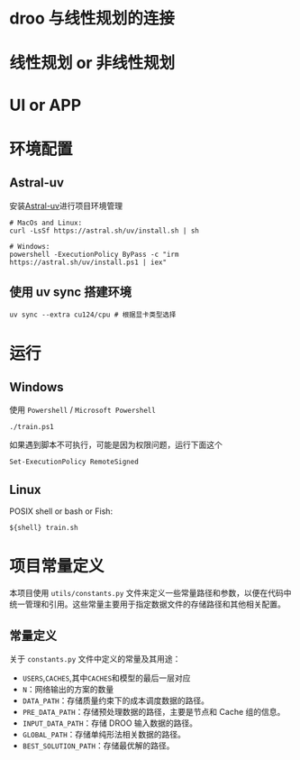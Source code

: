 # droo 与线性规划的连接

# 线性规划 or 非线性规划

# UI or APP

# 环境配置

## Astral-uv

安装[Astral-uv](https://docs.astral.sh/uv/getting-started/installation/)进行项目环境管理

```shell
# MacOs and Linux:
curl -LsSf https://astral.sh/uv/install.sh | sh

# Windows:
powershell -ExecutionPolicy ByPass -c "irm https://astral.sh/uv/install.ps1 | iex"
```

## 使用 uv sync 搭建环境

```shell
uv sync --extra cu124/cpu # 根据显卡类型选择
```

# 运行

## Windows

使用 `Powershell` / `Microsoft Powershell`

```pwsh
./train.ps1
```

如果遇到脚本不可执行，可能是因为权限问题，运行下面这个

```pwsh
Set-ExecutionPolicy RemoteSigned
```

## Linux

POSIX shell or bash or Fish:

```shell
${shell} train.sh
```

# 项目常量定义

本项目使用 `utils/constants.py` 文件来定义一些常量路径和参数，以便在代码中统一管理和引用。这些常量主要用于指定数据文件的存储路径和其他相关配置。

## 常量定义

关于 `constants.py` 文件中定义的常量及其用途：

- `USERS`,`CACHES`,其中`CACHES`和模型的最后一层对应
- `N`：网络输出的方案的数量
- `DATA_PATH`：存储质量约束下的成本调度数据的路径。
- `PRE_DATA_PATH`：存储预处理数据的路径，主要是节点和 Cache 组的信息。
- `INPUT_DATA_PATH`：存储 DROO 输入数据的路径。
- `GLOBAL_PATH`：存储单纯形法相关数据的路径。
- `BEST_SOLUTION_PATH`：存储最优解的路径。
